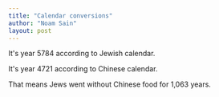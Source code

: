 ```yaml
---
title: "Calendar conversions"
author: "Noam Sain"
layout: post
---
```


It's year 5784 according to Jewish calendar.

It's year 4721 according to Chinese calendar.

That means Jews went without Chinese food for 1,063 years.
